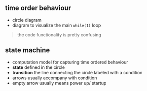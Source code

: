 

## time order behaviour

- circle diagram
- diagram to visualize the main `while(1)` loop

> the code functionality is pretty confusing


## state machine 

- computation model for capturing time ordered behaviour
- **state** defined in the circle
- **transition** the line connecting the circle labeled with a condition
- arrows usually accompany with condition
- empty arrow usually means power up/ startup